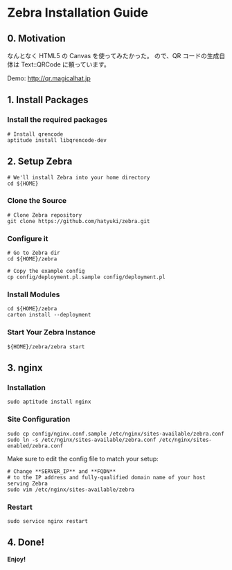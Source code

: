 Zebra Installation Guide
==================================================
## 0. Motivation
なんとなく HTML5 の Canvas を使ってみたかった。
ので、QR コードの生成自体は Text::QRCode に頼っています。

Demo: http://qr.magicalhat.jp


## 1. Install Packages
### Install the required packages

    # Install qrencode
    aptitude install libqrencode-dev

## 2. Setup Zebra

    # We'll install Zebra into your home directory
    cd ${HOME}

### Clone the Source

    # Clone Zebra repository
    git clone https://github.com/hatyuki/zebra.git

### Configure it

    # Go to Zebra dir
    cd ${HOME}/zebra
    
    # Copy the example config
    cp config/deployment.pl.sample config/deployment.pl

### Install Modules

    cd ${HOME}/zebra
    carton install --deployment

### Start Your Zebra Instance

    ${HOME}/zebra/zebra start


## 3. nginx

### Installation

    sudo aptitude install nginx

### Site Configuration

    sudo cp config/nginx.conf.sample /etc/nginx/sites-available/zebra.conf
    sudo ln -s /etc/nginx/sites-available/zebra.conf /etc/nginx/sites-enabled/zebra.conf

Make sure to edit the config file to match your setup:

    # Change **SERVER_IP** and **FQDN**
    # to the IP address and fully-qualified domain name of your host serving Zebra
    sudo vim /etc/nginx/sites-available/zebra

### Restart

    sudo service nginx restart


## 4. Done!
**Enjoy!**

